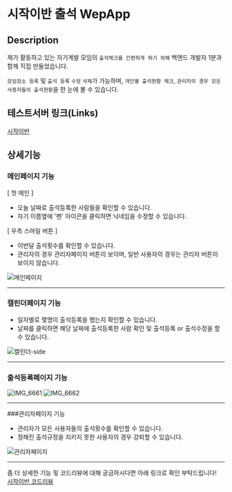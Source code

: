 
# 시작이반 출석 WepApp
## Description

제가 활동하고 있는 자기계발 모임의 `출석체크를 간편하게 하기 위해` 백엔드 개발자 1분과 함께 직접 만들었습니다. 

`모임장소 등록` 및 `출석 등록` `수정` `삭제`가 가능하며, `개인별 출석현황 체크`, `관리자의 경우 모든 사용자들의 출석현황`을 한 눈에 볼 수 있습니다. 

## 테스트서버 링크(Links)
[시작이반](https://www.study-test-dev.p-e.kr/ "테스트서버로 이용해보기")



## 상세기능
### 메인페이지 기능

[ 첫 메인 ]
- 오늘 날짜로 출석등록한 사람들을 확인할 수 있습니다. 
- 자기 이름옆에 '펜' 아이콘을 클릭하면 닉네임을 수정할 수 있습니다.  

[ 우측 스마일 버튼 ]  
- 이번달 출석횟수를 확인할 수 있습니다. 
- 관리자의 경우 관리자페이지 버튼이 보이며, 일반 사용자의 경우는 관리자 버튼이 보이지 않습니다.  

![메인페이지](https://user-images.githubusercontent.com/79354149/195102132-1625ecfc-03e2-49fe-abfd-a8dd4fb58800.jpeg)

---

### 캘린더페이지 기능

- 일자별로 몇명이 출석등록을 했는지 확인할 수 있습니다.
- 날짜를 클릭하면 해당 날짜에 출석등록한 사람 확인 및 출석등록 or 출석수정을 할 수 있습니다. 

![캘린더-side](https://user-images.githubusercontent.com/79354149/195103462-dcb747e1-313d-463e-9751-a886e67269c1.jpg)

---

### 출석등록페이지 기능

![IMG_6661](https://user-images.githubusercontent.com/79354149/194974191-276e7497-eeac-4a80-94bb-fac35149de13.JPG)
![IMG_6662](https://user-images.githubusercontent.com/79354149/194974194-3d8a5349-aea4-449b-b5db-f37b75bb1fe6.JPG)

---

###관리자페이지 기능

- 관리자가 모든 사용자들의 출석횟수를 확인할 수 있습니다.  
- 정해진 출석규정을 지키지 못한 사용자의 경우 강퇴할 수 있습니다.  

![관리자페이지](https://user-images.githubusercontent.com/79354149/195104751-dd7107fd-4156-41ef-9e46-22a103035e8b.jpeg)


---

좀 더 상세한 기능 및 코드리뷰에 대해 궁금하시다면 아래 링크로 확인 부탁드립니다!  
[시작이반 코드리뷰](https://www.notion.so/WebApp-code-review-4ec83e9778ef4fff8282c1aa970dde64)

